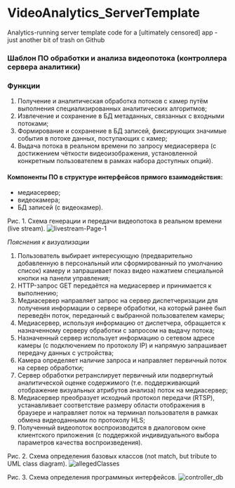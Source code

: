 # VideoAnalytics_ServerTemplate
Analytics-running server template code for a [ultimately censored] app - just another bit of trash on Github      

### Шаблон ПО обработки и анализа видеопотока (контроллера сервера аналитики) 
### Функции
1.	Получение и аналитическая обработка потоков с камер путём выполнения специализированных аналитических алгоритмов;
2.	Извлечение и сохранение в БД метаданных, связанных с входными потоками; 
3.	Формирование и сохранение в БД записей, фиксирующих значимые события в потоке данных, поступающих с камер;
4.	Выдача потока в реальном времени по запросу медиасервера (с достижением  чёткости видеоизображения, установленной конкретным пользователем в рамках набора доступных опций).

#### Компоненты ПО в структуре интерфейсов прямого взаимодействия:
- медиасервер;
- видеокамера;
- БД записей (с видеокамер).

Рис. 1. Схема генерации и передачи видеопотока в реальном времени (live stream).
![livestream-Page-1](https://user-images.githubusercontent.com/55311053/80383614-19f93d00-88a4-11ea-9b00-16620c020dd8.jpg)

<em>Пояснения к визуализации</em>
1.	Пользователь выбирает интересующую (предварительно добавленную в персональный или сформированный по умолчанию список) камеру и запрашивает показ видео нажатием специальной кнопки на панели управления;
2.	HTTP-запрос GET передаётся на медиасервер и принимается к выполнению;
3.	Медиасервер направляет запрос на сервер диспетчеризации для получения информации о сервере обработки, на который ранее был переведён поток, переданный с выбранной пользователем камеры;
4.	Медиасервер, используя информацию от диспетчера, обращается к назначенному серверу обработки с запросом на выдачу потока;
5.	Назначенный сервер использует информацию о сетевом адресе камеры (с подключением по протоколу IP) и напрямую запрашивает передачу данных с устройства;
6.	Камера определяет наличие запроса и направляет первичный поток на сервер обработки;
7.	Сервер обработки ретранслирует первичный или подвергнутый аналитической оценке содержимого (т.е. поддерживающий отображение визуальных атрибутов анализа) поток на медиасервер; 
8.	Медиасервер преобразует исходный протокол передачи (RTSP), устанавливает соответствие размеру области отображения в браузере и направляет поток на терминал пользователя в рамках обмена видеоданными по протоколу HLS;
9.	Полученный видеопоток воспроизводится в диалоговом окне клиентского приложения (с поддержкой индивидуального выбора параметров качества воспроизведения).  
  
Рис. 2. Схема определения базовых классов (not match, but tribute to UML class diagram).
![allegedClasses](https://user-images.githubusercontent.com/55311053/80385177-0c44b700-88a6-11ea-80b3-893dc34bb0cd.jpg)

Рис. 3. Схема определения программных интерфейсов.
![controller_db](https://user-images.githubusercontent.com/55311053/80385720-b7557080-88a6-11ea-8e2c-1314e070fc7c.jpg)
